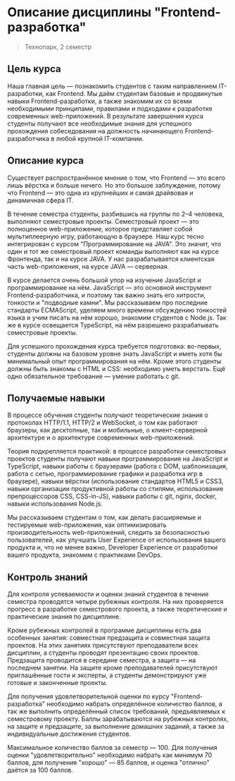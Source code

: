 # Описание дисциплины "Frontend-разработка"
> Технопарк, 2 семестр

## Цель курса
Наша главная цель &mdash; познакомить студентов с таким направлением IT-разработки, как Frontend. Мы даём студентам базовые и продвинутые навыки Frontend-разработки, а также знакомим их со всеми необходимыми принципами, правилами и подходами к разработке современных web-приложений. В результате завершения курса студенты получают все необходимые знания для успешного прохождения собеседования на должность начинающего Frontend-разработчика в любой крупной IT-компании.


## Описание курса
Существует распространённое мнение о том, что Frontend &mdash; это всего лишь вёрстка и больше ничего. Но это большое заблуждение, потому что Frontend &mdash; это одна из крупнейших и самая драйвовая и динамичная сфера IT.

В течение семестра студенты, разбившись на группы по 2&ndash;4 человека, выполняют семестровые проекты. Семестровый проект &mdash; это полноценное web-приложение, которое представляет собой мультиплеерную игру, работающую в браузере. Наш курс тесно интегрирован с курсом "Программирование на JAVA". Это значит, что один и тот же семестровый проект команды выполняют как на курсе Фронтенда, так и на курсе JAVA. У нас разрабатывается клиентская часть web-приложения, на курсе JAVA &mdash; серверная.

В курсе делается очень большой упор на изучение JavaScript и программирование на нём. JavaScript &mdash; это основной инструмент Frontend-разработчика, и поэтому так важно знать его хитрости, тонкости и "подводные камни". Мы рассказываем про последние стандарты ECMAScript, уделяем много времени обсуждению тонкостей языка и учим писать на нём хорошо, знакомим студентов с Node.js. Так же в курсе освещается TypeScript, на нём разрешено разрабатывать семестровые проекты.

Для успешного прохождения курса требуется подготовка: во-первых, студенты должны на базовом уровне знать JavaScript и иметь хотя бы минимальный опыт программирования на нём. Кроме этого студенты должны быть знакомы с HTML и CSS: необходимо уметь верстать. Ещё одно обязательное требование &mdash; умение работать с git.

## Получаемые навыки
В процессе обучения студенты получают теоретические знания о протоколах HTTP/1.1, HTTP/2 и WebSocket, о том как работают браузеры, как десктопные, так и мобильные, о клиент-серверной архитектуре и о архитектуре современных web-приложений.

Теория подкрепляется практикой: в процессе разработки семестровых проектов студенты получают навыки программирования на JavaScript и TypeScript, навыки работы с браузерами (работа с DOM, шаблонизация, работа с сетью, программирование графики и разработка игр в браузере), навыки вёрстки (использование стандартов HTML5 и CSS3, навыки организации продуктивной работы со стилями, использование препроцессоров CSS, CSS-in-JS), навыки работы с git, nginx, docker, навыки использования Node.js.

Мы рассказываем студентам о том, как делать расширяемые и тестируемые web-приложения, как оптимизировать производительность web-приложений, следить за безопасностью пользователей, как улучшать User Experience от использования вашего продукта и, что не менее важно, Developer Experience от разработки вашего продукта, знакомим с практиками DevOps.


## Контроль знаний
Для контроля успеваемости и оценки знаний студентов в течение семестра проводятся четыре рубежных контроля. На них проверяется прогресс в разработке семестрового проекта, а также теоретические и практические знания по дисциплине.

Кроме рубежных контролей в программе дисциплины есть два особенных занятия: совместная предзащита и совместная защита проектов. На этих занятиях присутствуют преподаватели всех дисциплин, а студенты проводят презентацию своих проектов. Предзащита проводится в середине семестра, а защита &mdash; на последнем занятии. На защите кроме преподавателей присутствуют приглашённые гости и эксперты, а студенты демонстрируют уже готовые и законченные проекты.

Для получения удовлетворительной оценки по курсу "Frontend-разработка" необходимо набрать определённое количество баллов, а так же выполнить определённый список требований, предъявляемых к семестровому проекту. Баллы зарабатываются на рубежных контролях, на защите и предзащите, за выполнение домашних заданий, а также за индивидуальные достижения студентов.

Максимальное количество баллов за семестр &mdash; 100. Для получения оценки "удовлетворительно" необходимо набрать как минимум 70 баллов, для получения "хорошо" &mdash; 85 баллов, и оценка "отлично" даётся за 100 баллов.

